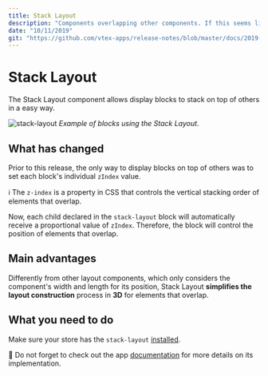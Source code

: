 ```yaml
---
title: Stack Layout
description: "Components overlapping other components. If this seems like something difficult, that's because you're unfamiliar with Stack Layout."
date: "10/11/2019"
git: "https://github.com/vtex-apps/release-notes/blob/master/docs/2019-week-39-40/stack-layout.md"
---
```


# Stack Layout

The Stack Layout component allows display blocks to stack on top of others in a easy way.

![stack-layout](https://user-images.githubusercontent.com/52087100/66655794-1c02f380-ec13-11e9-9120-c1390d8d0df2.png)
_Example of blocks using the Stack Layout_. 

## What has changed

Prior to this release, the only way to display blocks on top of others was to set each block's individual `zIndex` value.  

:information_source: The `z-index` is a property in CSS that controls the vertical stacking order of elements that overlap.

Now, each child declared in the `stack-layout` block will automatically receive a proportional value of `zIndex`. Therefore, the block will control the position of elements that overlap. 

## Main advantages

Differently from other layout components, which only considers the component's width and length for its position, Stack Layout **simplifies the layout construction** process in **3D** for elements that overlap.

## What you need to do

Make sure your store has the `stack-layout` [installed](https://vtex.io/docs/recipes/store/installing-an-app). 

:eyes: Do not forget to check out the app [documentation](https://vtex.io/docs/app/vtex.stack-layout) for more details on its implementation.
